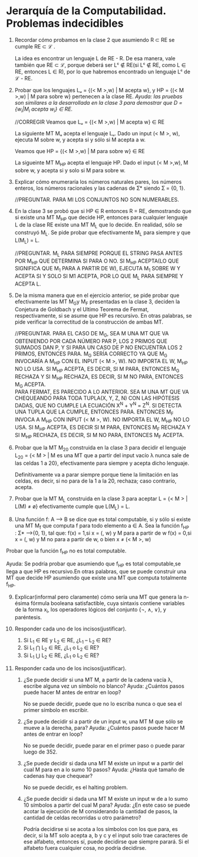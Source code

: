 # Jerarquía de la Computabilidad. Problemas indecidibles

1. Recordar cómo probamos en la clase 2 que asumiendo R ⊂ RE se cumple RE ⊂ ℒ .

    La idea es encontrar un lenguaje L de RE - R. De esa manera, vale también que RE ⊂ ℒ, porque deberá ser Lᶜ ∉ RE(si Lᶜ ∉ RE, como L ∈ RE, entonces L ∈ R), por lo que habremos encontrado un lenguaje Lᶜ de ℒ - RE.

2. Probar que los lenguajes Lᵤ = {(< M >,w) | M acepta w}, y HP = {(< M >,w) | M para sobre w} pertenecen a la clase RE. *Ayuda: las pruebas son similares a la desarrollada en la clase 3 para demostrar que D = {w<sub>i</sub>|M<sub>i</sub> acepta w<sub>i</sub>} ∈ RE.*

    //CORREGIR
    Veamos que Lᵤ = {(< M >,w) | M acepta w} ∈ RE
    
    La siguiente MT Mᵤ acepta el lenguaje Lᵤ. Dado un input (< M >, w), ejecuta M sobre w, y acepta si y sólo si M acepta a w.

    Veamos que HP = {(< M >,w) | M para sobre w} ∈ RE

    La sigueinte MT M<sub>HP</sub> acepta el lenguaje HP. Dado el input (< M >,w), M sobre w, y acepta si y solo si M para sobre w.

3. Explicar cómo enumeraría los números naturales pares, los números enteros, los números racionales y las cadenas de Ʃ* siendo Ʃ = {0, 1}.

    //PREGUNTAR. PARA MI LOS CONJUNTOS NO SON NUMERABLES.

4. En la clase 3 se probó que si HP ∈ R entonces R = RE, demostrando que si existe una MT M<sub>HP</sub> que decide HP, entonces para cualquier lenguaje L de la clase RE existe una MT M<sub>L</sub> que lo decide. En realidad, sólo se construyó M<sub>L</sub>. Se pide probar que efectivamente M<sub>L</sub> para siempre y que L(M<sub>L</sub>) = L.

    //PREGUNTAR. M<sub>L</sub> PARA SIEMPRE PORQUE EL STRING PASA ANTES POR M<sub>HP</sub> QUE DETERMINA SI PARA O NO. SI M<sub>HP</sub> ACEPTA(LO QUE SIGNIFICA QUE M<sub>1</sub> PARA A PARTIR DE W), EJECUTA M<sub>1</sub> SOBRE W Y ACEPTA SI Y SOLO SI M1 ACEPTA, POR LO QUE M<sub>L</sub> PARA SIEMPRE Y ACEPTA L.

5. De la misma manera que en el ejercicio anterior, se pide probar que efectivamente las MT M<sub>G</sub>y M<sub>F</sub> presentadas en la clase 3, deciden la Conjetura de Goldbach y el Ultimo Teorema de Fermat, respectivamente, si se asume que HP es recursivo. En otras palabras, se pide verificar la correctitud de la construcción de ambas MT.

    //PREGUNTAR. PARA EL CASO DE M<sub>G</sub>, SEA M UNA MT QUE VA OBTENIENDO POR CADA NÚMERO PAR P, LOS 2 PRIMOS QUE SUMADOS DAN P, Y SI PARA UN CASO DE P NO ENCUENTRA LOS 2 PRIMOS, ENTONCES PARA. M<sub>G</sub> SERÍA CORRECTO YA QUE M<sub>G</sub> INVOCARÍA A M<sub>HP</sub> CON EL INPUT (< M >, W). NO IMPORTA EL W, M<sub>HP</sub> NO LO USA. SI M<sub>HP</sub> ACEPTA, ES DECIR, SI M PARA, ENTONCES M<sub>G</sub> RECHAZA Y SI M<sub>HP</sub> RECHAZA, ES DECIR, SI M NO PARA, ENTONCES M<sub>G</sub> ACEPTA.  
    PARA FERMAT, ES PARECIDO A LO ANTERIOR. SEA M UNA MT QUE VA CHEQUEANDO PARA TODA TUPLA(X, Y, Z, N) CON LAS HIPÓTESIS DADAS, QUE NO CUMPLE LA ECUACIÓN X<sup>N</sup> + Y<sup>N</sup> = Z<sup>N</sup>. SI DETECTA UNA TUPLA QUE LA CUMPLE, ENTONCES PARA. ENTONCES M<sub>F</sub> INVOCA A M<sub>HP</sub> CON INPUT (< M >, W). NO IMPORTA EL W, M<sub>HP</sub> NO LO USA. SI M<sub>HP</sub> ACEPTA, ES DECIR SI M PARA, ENTONCES M<sub>F</sub> RECHAZA Y SI M<sub>HP</sub> RECHAZA, ES DECIR, SI M NO PARA, ENTONCES M<sub>F</sub> ACEPTA.

6. Probar que la MT M<sub>20</sub> construida en la clase 3 para decidir el lenguaje L<sub>20</sub> = {< M > | M es una MT que a partir del input vacío λ nunca sale de las celdas 1 a 20}, efectivamente para siempre y acepta dicho lenguaje.

    Definitivamente va a parar siempre porque tiene la limitación en las celdas, es decir, si no para de la 1 a la 20, rechaza; caso contrario, acepta. 

7. Probar que la MT M<sub>L</sub> construida en la clase 3 para aceptar L = {< M > | L(M) ≠ ø} efectivamente cumple que L(M<sub>L</sub>) = L.

8. Una función f: A ⟶ B se dice que es total computable, si y sólo si existe una MT M<sub>f</sub> que computa f para todo elemento a ∈ A. Sea la función f<sub>HP</sub> : Ʃ* ⟶{0, 1}, tal que:
    f(x) = 1,si x = (<M>, w) y M para a partir de w
    f(x) = 0,si x = (<M>, w) y M no para a partir de w, o bien x ≠ (< M >, w)

Probar que la función f<sub>HP</sub> no es total computable.

Ayuda: Se podría probar que asumiendo que f<sub>HP</sub> es total computable,se llega a que HP es recursivo.En otras palabras, que se puede construir una MT que decide HP asumiendo que existe una MT que computa totalmente f<sub>HP</sub>.

9. Explicar(informal pero claramente) cómo sería una MT que genera la n-ésima fórmula booleana satisfactible, cuya sintaxis contiene variables de la forma x<sub>i</sub>, los operadores lógicos del conjunto {¬, ∧, ∨}, y paréntesis.

10. Responder cada uno de los incisos(justificar).
    1. Si L<sub>1</sub> ∈ RE y L<sub>2</sub> ∈ RE, ¿L<sub>1</sub> – L<sub>2</sub> ∈ RE?
    2. Si L<sub>1</sub> ⋂ L<sub>2</sub> ∈ RE, ¿L<sub>1</sub> o L<sub>2</sub> ∈ RE?
    3. Si L<sub>1</sub> ⋃ L<sub>2</sub> ∈ RE, ¿L<sub>1</sub> o L<sub>2</sub> ∈ RE?

11. Responder cada uno de los incisos(justificar).
    
    1. ¿Se puede decidir si una MT M, a partir de la cadena vacía λ, escribe alguna vez un símbolo no blanco? Ayuda: ¿Cuántos pasos puede hacer M antes de entrar en loop?

        No se puede decidir, puede que no lo escriba nunca o que sea el primer símbolo en escribir.

    2. ¿Se puede decidir si a partir de un input w, una MT M que sólo se mueve a la derecha, para? Ayuda: ¿Cuántos pasos puede hacer M antes de entrar en loop?

        No se puede decidir, puede parar en el primer paso o puede parar luego de 352.

    3. ¿Se puede decidir si dada una MT M existe un input w a partir del cual M para en a lo sumo 10 pasos? Ayuda: ¿Hasta qué tamaño de cadenas hay que chequear?

        No se puede decidir, es el halting problem.

    4. ¿Se puede decidir si dada una MT M existe un input w de a lo sumo 10 símbolos a partir del cual M para? Ayuda: ¿En este caso se puede acotar la ejecución de M considerando la cantidad de pasos, la cantidad de celdas recorridas u otro parámetro?

        Podría decidirse si se acota a los símbolos con los que para, es decir, si la MT solo acepta a, b y c y el input solo trae caracteres de ese alfabeto, entonces sí, puede decidirse que siempre parará. Si el alfabeto fuera cualquier cosa, no podría decidirse.